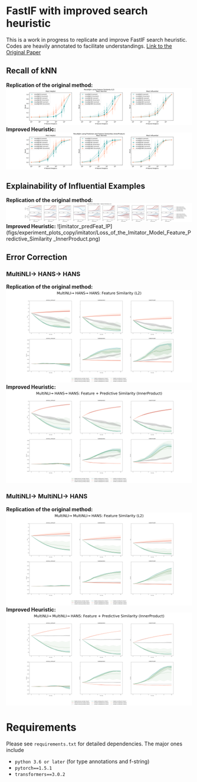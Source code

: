 # FastIF with improved search heuristic
This is a work in progress to replicate and improve FastIF search heuristic.
<br />
Codes are heavily annotated to facilitate understandings.
[Link to the Original Paper](https://arxiv.org/abs/2012.15781)

## Recall of kNN
**Replication of the original method:**
![recall_feat_L2](figs/experiment_plots_copy/recall@m/recall@m_feature_similar_L2.png)
<br />
**Improved Heuristic:**
![recall_predFeat_IP](figs/experiment_plots_copy/recall@m/recall@m_pred_feature_dis_n_similar_InnerProduct.png)

## Explainability of Influential Examples
**Replication of the original method:**
![imitator_feat_L2](figs/experiment_plots_copy/imitator/Loss_of_the_Imitator_Model_Feature_Similarity_L2.png)
<br />
**Improved Heuristic:**
![imitator_predFeat_IP](figs/experiment_plots_copy/imitator/Loss_of_the_Imitator_Model_Feature_Predictive_Similarity _InnerProduct.png)

## Error Correction
### MultiNLI→ HANS→ HANS
**Replication of the original method:**
![error_correction_hans_feat_L2](figs/experiment_plots_copy/hans_augmentation/Hans_Augmentation(HANS)_Feature_Similarity_L2.png)
<br />
**Improved Heuristic:**
![error_correction_hans_predFeat_IP](figs/experiment_plots_copy/hans_augmentation/Hans_Augmentation(HANS)_Feature_Predictive_Similarity_InnerProduct.png)
### MultiNLI→ MultiNLI→ HANS
**Replication of the original method:**
![error_correction_mnli_feat_L2](figs/experiment_plots_copy/hans_augmentation/Hans_Augmentation(MNLI)_Feature_Similarity_L2.png)
<br />
**Improved Heuristic:**
![error_correction_mnli_predFeat_IP](figs/experiment_plots_copy/hans_augmentation/Hans_Augmentation(MNLI)_Feature_Predictive_Similarity_InnerProduct.png)



# Requirements
Please see `requirements.txt` for detailed dependencies. The major ones include
- `python 3.6 or later` (for type annotations and f-string)
- `pytorch==1.5.1`
- `transformers==3.0.2`
